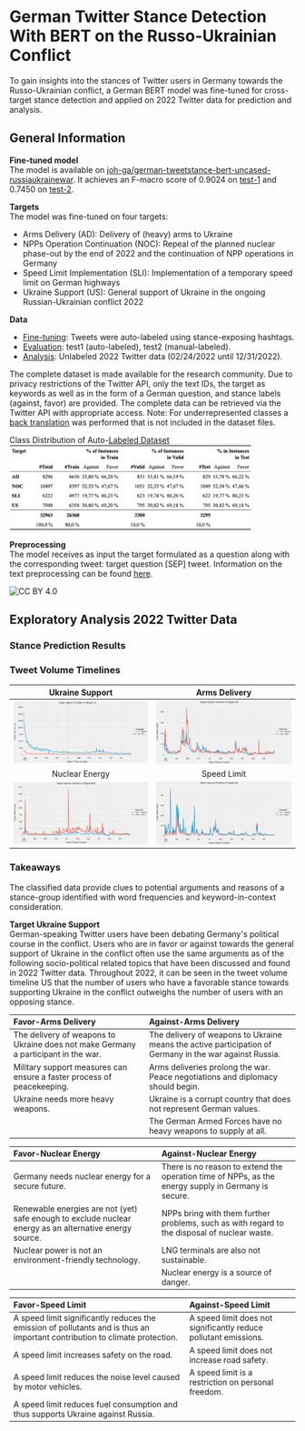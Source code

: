 # German Twitter Stance Detection With BERT on the Russo-Ukrainian Conflict

To gain insights into the stances of Twitter users in Germany towards the Russo-Ukrainian conflict, a German BERT model was fine-tuned for cross-target stance detection and applied on 2022 Twitter data for prediction and analysis.

## General Information 
**Fine-tuned model** <br>
The model is available on [joh-ga/german-tweetstance-bert-uncased-russiaukrainewar](https://huggingface.co/joh-ga/german-tweetstance-bert-uncased-russiaukrainewar). It achieves an F-macro score of 0.9024 on [test-1](./data/data_labeled/test1.csv) and 0.7450 on [test-2](./data/data_labeled/test2.csv).

**Targets** <br>
The model was fine-tuned on four targets:
+ Arms Delivery (AD): Delivery of (heavy) arms to Ukraine
+ NPPs Operation Continuation (NOC): Repeal of the planned nuclear phase-out by the end of 2022 and the continuation of NPP operations in Germany
+ Speed Limit Implementation (SLI): Implementation of a temporary speed limit on German highways
+ Ukraine Support (US): General support of Ukraine in the ongoing Russian-Ukrainian conflict 2022

**Data** <br>
+ [Fine-tuning](https://github.com/joh-ga/german-tweetstance-russiaukrainewar/tree/main/data/data_labeled): Tweets were auto-labeled using stance-exposing hashtags.
+ [Evaluation](https://github.com/joh-ga/german-tweetstance-russiaukrainewar/tree/main/data/data_labeled): test1 (auto-labeled), test2 (manual-labeled).
+ [Analysis](https://github.com/joh-ga/german-tweetstance-russiaukrainewar/tree/main/data/data_unlabeled): Unlabeled 2022 Twitter data (02/24/2022 until 12/31/2022).

The complete dataset is made available for the research community. Due to privacy restrictions of the Twitter API, only the text IDs, the target as keywords as well as in the form of a German question, and stance labels (against, favor) are provided. The complete data can be retrieved via the Twitter API with appropriate access. Note: For underrepresented classes a [back translation](https://github.com/joh-ga/german-tweetstance-russiaukrainewar/blob/main/src/backtranslation.py) was performed that is not included in the dataset files. <br>

Class Distribution of Auto-[Labeled Dataset](./data/data_labeled) <br>
<img src="./img/dataset.png" height=150>

**Preprocessing** <br>
The model receives as input the target formulated as a question along with the corresponding tweet: target question [SEP] tweet. 
Information on the text preprocessing can be found [here](https://github.com/joh-ga/german-tweetstance-russiaukrainewar/blob/main/src/preprocessing.py).

![CC BY 4.0][cc-by-shield]

[cc-by-shield]: https://img.shields.io/badge/License-CC%20BY%204.0-lightgrey.svg

## Exploratory Analysis 2022 Twitter Data
### Stance Prediction Results
### Tweet Volume Timelines
Ukraine Support | Arms Delivery 
| :---: | :---: 
<img src="./img/timevolume_US.png">| <img src="./img/timevolume_AD.png">
Nuclear Energy | Speed Limit
<img src="./img/timevolume_NOC.png" >|<img src="./img/timevolume_SLI.png" >

### Takeaways
The classified data provide clues to potential arguments and reasons of a stance-group identified with word frequencies and keyword-in-context consideration.

**Target Ukraine Support** <br>
German-speaking Twitter users have been debating Germany's political course in the conflict. Users who are in favor or against towards the general support of Ukraine in the conflict often use the same arguments as of the following socio-political related topics that have been discussed and found in 2022 Twitter data. Throughout 2022, it can be seen in the tweet volume timeline US that the number of users who have a favorable stance towards supporting Ukraine in the conflict outweighs the number of users with an opposing stance.

Favor-Arms Delivery | Against-Arms Delivery |
| :--- | :--- |
| The delivery of weapons to Ukraine does not make Germany a participant in the war. | The delivery of weapons to Ukraine means the active participation of Germany in the war against Russia. | 
| Military support measures can ensure a faster process of peacekeeping. | Arms deliveries prolong the war. Peace negotiations and diplomacy should begin. | 
| Ukraine needs more heavy weapons. | Ukraine is a corrupt country that does not represent German values. |
| | The German Armed Forces have no heavy weapons to supply at all.| 

Favor-Nuclear Energy | Against-Nuclear Energy |
| :--- | :--- |
| Germany needs nuclear energy for a secure future. |There is no reason to extend the operation time of NPPs, as the energy supply in Germany is secure.|
|Renewable energies are not (yet) safe enough to exclude nuclear energy as an alternative energy source.| NPPs bring with them further problems, such as with regard to the disposal of nuclear waste. |
Nuclear power is not an environment-friendly technology. | LNG terminals are also not sustainable.|
||Nuclear energy is a source of danger. |

Favor-Speed Limit | Against-Speed Limit |
| :--- | :--- |
| A speed limit significantly reduces the emission of pollutants and is thus an important contribution to climate protection.| A speed limit does not significantly reduce pollutant emissions. |
| A speed limit increases safety on the road. |A speed limit does not increase road safety. |
| A speed limit reduces the noise level caused by motor vehicles. | A speed limit is a restriction on personal freedom. | 
| A speed limit reduces fuel consumption and thus supports Ukraine against Russia. | | 
